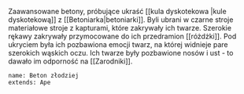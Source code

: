 
Zaawansowane betony, próbujące ukraść [[kula dyskotekowa |kule dyskotekową]] z [[Betoniarka|betoniarki]]. Byli ubrani w czarne stroje materiałowe stroje z kapturami, które zakrywały ich twarze. Szerokie rękawy zakrywały przymocowane do ich przedramion [[różdżki]]. Pod ukryciem była ich pozbawiona emocji twarz, na której widnieje pare szerokich wąskich oczu. Ich twarze były pozbawione nosów i ust - to dawało im odporność na [[Zarodniki]]. 


```statblock
name: Beton złodziej
extends: Ape
```
